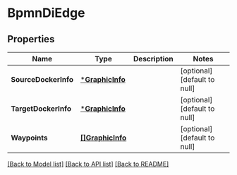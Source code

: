 # BpmnDiEdge

## Properties
Name | Type | Description | Notes
------------ | ------------- | ------------- | -------------
**SourceDockerInfo** | [***GraphicInfo**](GraphicInfo.md) |  | [optional] [default to null]
**TargetDockerInfo** | [***GraphicInfo**](GraphicInfo.md) |  | [optional] [default to null]
**Waypoints** | [**[]GraphicInfo**](GraphicInfo.md) |  | [optional] [default to null]

[[Back to Model list]](../README.md#documentation-for-models) [[Back to API list]](../README.md#documentation-for-api-endpoints) [[Back to README]](../README.md)

